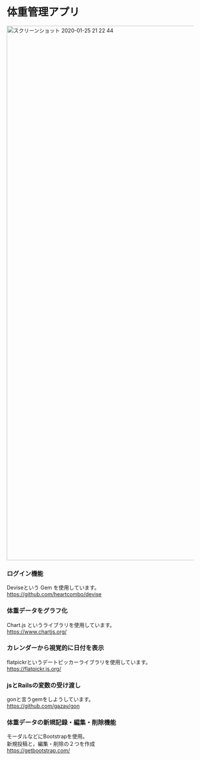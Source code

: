 # 体重管理アプリ

<img width="1440" alt="スクリーンショット 2020-01-25 21 22 44" src="https://user-images.githubusercontent.com/52159934/73121143-56be4b00-3fba-11ea-9169-e7faafb85d52.png">

### ログイン機能
Deviseという Gem を使用しています。  
https://github.com/heartcombo/devise

### 体重データをグラフ化
Chart.js というライブラリを使用しています。  
https://www.chartjs.org/

### カレンダーから視覚的に日付を表示
flatpickrというデートピッカーライブラリを使用しています。  
https://flatpickr.js.org/

### jsとRailsの変数の受け渡し
gonと言うgemをしようしています。  
https://github.com/gazay/gon

### 体重データの新規記録・編集・削除機能  
モーダルなどにBootstrapを使用。  
新規投稿と，編集・削除の２つを作成  
https://getbootstrap.com/
